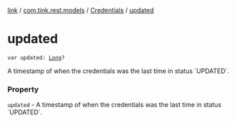 [link](../../index.md) / [com.tink.rest.models](../index.md) / [Credentials](index.md) / [updated](./updated.md)

# updated

`var updated: `[`Long`](https://kotlinlang.org/api/latest/jvm/stdlib/kotlin/-long/index.html)`?`

A timestamp of when the credentials was the last time in status &#x60;UPDATED&#x60;.

### Property

`updated` - A timestamp of when the credentials was the last time in status &#x60;UPDATED&#x60;.